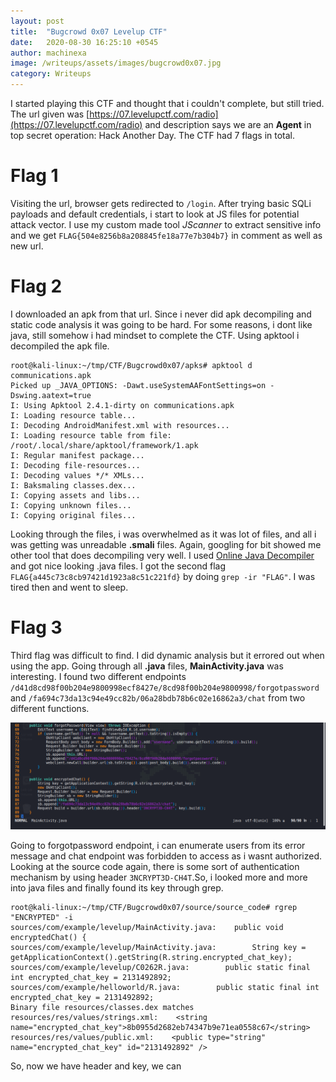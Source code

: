 ```yaml
---
layout: post
title:  "Bugcrowd 0x07 Levelup CTF"
date:   2020-08-30 16:25:10 +0545
author: machinexa
image: /writeups/assets/images/bugcrowd0x07.jpg
category: Writeups
---
```


I started playing this CTF and thought that i couldn't complete, but still tried. The url given was [https://07.levelupctf.com/radio](https://07.levelupctf.com/radio) and description says we are an **Agent** in top secret operation: Hack Another Day. The CTF had 7 flags in total.

# Flag 1
Visiting the url, browser gets redirected to `/login`. After trying basic SQLi payloads and default credentials, i start to look at JS files for potential attack vector. I use my custom made tool *JScanner* to extract sensitive info and we get `FLAG{504e8256b8a208845fe18a77e7b304b7}` in comment as well as new url.

# Flag 2
I downloaded an apk from that url. Since i never did apk decompiling and static code analysis it was going to be hard. For some reasons, i dont like java, still somehow i had mindset to complete the CTF. Using apktool i decompiled the apk file. 
```
root@kali-linux:~/tmp/CTF/Bugcrowd0x07/apks# apktool d communications.apk 
Picked up _JAVA_OPTIONS: -Dawt.useSystemAAFontSettings=on -Dswing.aatext=true
I: Using Apktool 2.4.1-dirty on communications.apk
I: Loading resource table...
I: Decoding AndroidManifest.xml with resources...
I: Loading resource table from file: /root/.local/share/apktool/framework/1.apk
I: Regular manifest package...
I: Decoding file-resources...
I: Decoding values */* XMLs...
I: Baksmaling classes.dex...
I: Copying assets and libs...
I: Copying unknown files...
I: Copying original files...
```

Looking through the files, i was overwhelmed as it was lot of files, and all i was getting was unreadable **.smali** files. Again, googling for bit showed me other tool that does decompiling very well. I used [Online Java Decompiler](http://www.javadecompilers.com/apk) and got nice looking .java files. I got the second flag `FLAG{a445c73c8cb97421d1923a8c51c221fd}` by doing `grep -ir "FLAG"`. I was tired then and went to sleep.

# Flag 3
Third flag was difficult to find. I did dynamic analysis but it errored out when using the app. Going through all **.java** files, **MainActivity.java** was interesting. I found two different endpoints `/d41d8cd98f00b204e9800998ecf8427e/8cd98f00b204e9800998/forgotpassword` and `/fa694c73da13c94e49cc82b/06a28bdb78b6c02e16862a3/chat` from two different functions.

![Apk Code](/writeups/assets/images/bugcrowd0x07_apk_code.png)

Going to forgotpassword endpoint, i can enumerate users from its error message and chat endpoint was forbidden to access as i wasnt authorized. Looking at the source code again, there is some sort of authentication mechanism by using header `3NCRYPT3D-CH4T`.So, i looked more and more into java files and finally found its key through grep.
```
root@kali-linux:~/tmp/CTF/Bugcrowd0x07/source/source_code# rgrep "ENCRYPTED" -i
sources/com/example/levelup/MainActivity.java:    public void encryptedChat() {
sources/com/example/levelup/MainActivity.java:        String key = getApplicationContext().getString(R.string.encrypted_chat_key);
sources/com/example/levelup/C0262R.java:        public static final int encrypted_chat_key = 2131492892;
sources/com/example/helloworld/R.java:        public static final int encrypted_chat_key = 2131492892;
Binary file resources/classes.dex matches
resources/res/values/strings.xml:    <string name="encrypted_chat_key">8b0955d2682eb74347b9e71ea0558c67</string>
resources/res/values/public.xml:    <public type="string" name="encrypted_chat_key" id="2131492892" />
```
So, now we have header and key, we can
